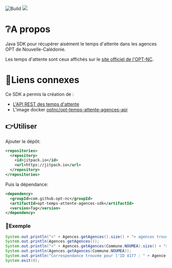 ![Build](https://github.com/opt-nc/opt-temps-attente-agences-sdk/actions/workflows/maven.yml/badge.svg)
[![](https://jitpack.io/v/opt-nc/opt-temps-attente-agences-sdk.svg)](https://jitpack.io/#opt-nc/opt-temps-attente-agences-sdk)

# ❔A propos

Java SDK pour récupérer aisément le temps d'attente dans les agences OPT de Nouvelle-Calédonie.

Les temps d'attente sont ceux affichés sur le [site officiel de l'OPT-NC](https://www.opt.nc/service/l-opt-pres-de-chez-moi-trouver-une-agence).

# 🔖Liens connexes

Ce SDK a permis la création de  :

- [L'API REST des temps d'attente](https://github.com/opt-nc/opt-temps-attente-agences-api)
- L'image docker [optnc/opt-temps-attente-agences-api](https://hub.docker.com/r/optnc/opt-temps-attente-agences-api)


## 👉Utiliser

Ajouter le dépôt:

```xml
<repositories>
  <repository>
    <id>jitpack.io</id>
    <url>https://jitpack.io</url>
  </repository>
</repositories>
```

Puis la dépendance:

```xml
<dependency>
  <groupId>com.github.opt-nc</groupId>
  <artifactId>opt-temps-attente-agences-sdk</artifactId>
  <version>Tag</version>
</dependency>
```

### 🚀Exemple

```java
System.out.println("<" + Agences.getAgences().size() + "> agences trouvées");
System.out.println(Agences.getAgences());
System.out.println("<" + Agences.getAgences(Commune.NOUMEA).size() + "> agences trouvées pour <" + Commune.NOUMEA + ">");
System.out.println(Agences.getAgences(Commune.NOUMEA));
System.out.println("Correspondance trouvée pour l'ID 4177 : " + Agence.getAgence("4177").toString());  
System.exit(0);
```
